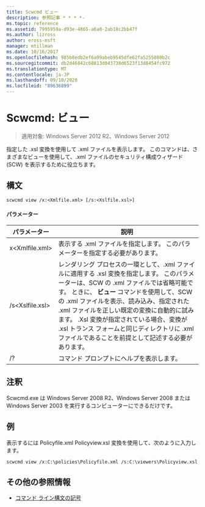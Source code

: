 ```yaml
---
title: Scwcmd ビュー
description: 参照記事 * * * *-
ms.topic: reference
ms.assetid: 7995959a-d93e-4865-a6a0-2ab18c2bb47f
ms.author: lizross
author: eross-msft
manager: mtillman
ms.date: 10/16/2017
ms.openlocfilehash: 985b8edb2ef6a99abeb9545dfe62fa5255080b2c
ms.sourcegitcommit: db2d46842c68813d043738d6523f13d8454fc972
ms.translationtype: MT
ms.contentlocale: ja-JP
ms.lasthandoff: 09/10/2020
ms.locfileid: "89636899"
---
```

# <a name="scwcmd-view"></a>Scwcmd: ビュー

> 適用対象: Windows Server 2012 R2、Windows Server 2012

指定した .xsl 変換を使用して .xml ファイルを表示します。 このコマンドは、さまざまなビューを使用して、.xml ファイルのセキュリティ構成ウィザード (SCW) を表示するために役立ちます。

## <a name="syntax"></a>構文

```
scwcmd view /x:<Xmlfile.xml> [/s:<Xslfile.xsl>]
```

#### <a name="parameters"></a>パラメーター

|パラメーター|説明|
|---------|-----------|
|x\<Xmlfile.xml>|表示する .xml ファイルを指定します。 このパラメーターを指定する必要があります。|
|/s\<Xslfile.xsl>|レンダリング プロセスの一環として、.xml ファイルに適用する .xsl 変換を指定します。 このパラメーターは、SCW の .xml ファイルでは省略可能です。 ときに、 **ビュー** コマンドを使用して、SCW の .xml ファイルを表示、読み込み、指定された .xml ファイルを正しい既定の変換に自動的に試みます。 .Xsl 変換が指定されている場合、変換が .xsl トランス フォームと同じディレクトリに .xml ファイルであることを前提として記述する必要があります。|
|/?|コマンド プロンプトにヘルプを表示します。|

## <a name="remarks"></a>注釈

Scwcmd.exe は Windows Server 2008 R2、Windows Server 2008 または Windows Server 2003 を実行するコンピューターにできるだけです。

## <a name="examples"></a>例

表示するには Policyfile.xml Policyview.xsl 変換を使用して、次のように入力します。
```
scwcmd view /x:C:\policies\Policyfile.xml /s:C:\viewers\Policyview.xsl
```

## <a name="additional-references"></a>その他の参照情報

- [コマンド ライン構文の記号](command-line-syntax-key.md)